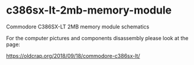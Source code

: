 # c386sx-lt-2mb-memory-module
Commodore C386SX-LT 2MB memory module schematics

For the computer pictures and components disassembly please look at the page:

https://oldcrap.org/2018/09/18/commodore-c386sx-lt/
